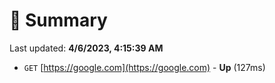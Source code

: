 # 📖 Summary
Last updated: **4/6/2023, 4:15:39 AM**

- `GET` [https://google.com](https://google.com) - **Up** (127ms)
